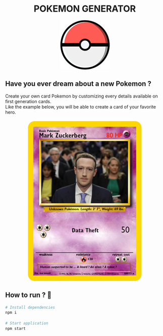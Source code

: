 <h1 align="center">POKEMON GENERATOR</h1>  

<p align='center'>
  <img src="src/assets/img/pokeball.png" />
</p>

## Have you ever dream about a new Pokemon ?  
Create your own card Pokemon by customizing every details available on first generation cards.  
Like the example below, you will be able to create a card of your favorite hero.
  
<p align='center' style='margin: 20px 0'>
  <img src="src/assets/img/markinou.png" />
</p>
  
## How to run ? 🚀

``` bash
# Install dependencies
npm i

# Start application
npm start
```

